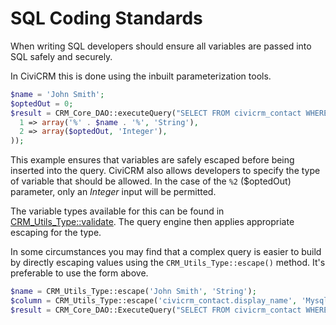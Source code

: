 # SQL Coding Standards

When writing SQL developers should ensure all variables are passed into SQL safely and securely.

In CiviCRM this is done using the inbuilt parameterization tools.

```php
$name = 'John Smith';
$optedOut = 0;
$result = CRM_Core_DAO::executeQuery("SELECT FROM civicrm_contact WHERE display_name like %1 AND is_opt_out = %2", array(
  1 => array('%' . $name . '%', 'String'),
  2 => array($optedOut, 'Integer'),
));
```

This example ensures that variables are safely escaped before being inserted into the query. CiviCRM also allows developers to specify the type of variable that should be allowed. In the case of the `%2` ($optedOut) parameter, only an *Integer* input will be permitted.

The variable types available for this can be found in [CRM_Utils_Type::validate](https://github.com/civicrm/civicrm-core/blob/master/CRM/Utils/Type.php#L378). The query engine then applies appropriate escaping for the type.

In some circumstances you may find that a complex query is easier to build by directly escaping values using the `CRM_Utils_Type::escape()` method. It's preferable to use the form above.

```php
$name = CRM_Utils_Type::escape('John Smith', 'String');
$column = CRM_Utils_Type::escape('civicrm_contact.display_name', 'MysqlColumnNameOrAlias');
$result = CRM_Core_DAO::ExecuteQuery("SELECT FROM civicrm_contact WHERE $column like '%$name%'");
```
